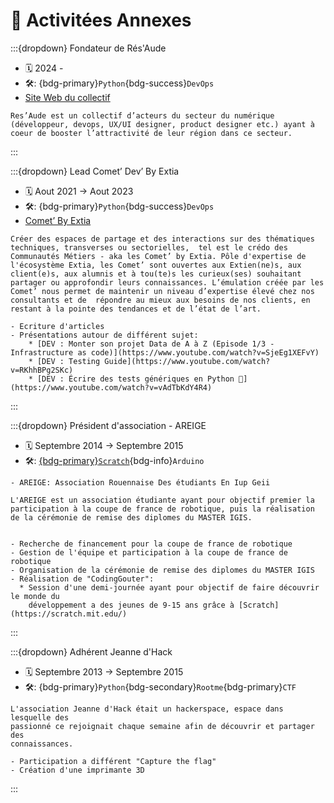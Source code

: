 # 🎯 Activitées Annexes

:::{dropdown} Fondateur de Rés'Aude

- 🗓️ 2024 -
- 🛠️: {bdg-primary}`Python`{bdg-success}`DevOps`
- [Site Web du collectif](https://resaude.fr/)

```{dropdown} Contexte
Res’Aude est un collectif d’acteurs du secteur du numérique (développeur, devops, UX/UI designer, product designer etc.) ayant à coeur de booster l’attractivité de leur région dans ce secteur.
```
:::

:::{dropdown} Lead Comet’ Dev’ By Extia

- 🗓️ Aout 2021 -> Aout 2023
- 🛠️: {bdg-primary}`Python`{bdg-success}`DevOps`
- [Comet’ By Extia](https://www.extia-group.com/comet)

```{dropdown} Contexte
Créer des espaces de partage et des interactions sur des thématiques techniques, transverses ou sectorielles,  tel est le crédo des Communautés Métiers - aka les Comet’ by Extia. Pôle d'expertise de l'écosystème Extia, les Comet’ sont ouvertes aux Extien(ne)s, aux client(e)s, aux alumnis et à tou(te)s les curieux(ses) souhaitant partager ou approfondir leurs connaissances. L’émulation créée par les Comet’ nous permet de maintenir un niveau d’expertise élevé chez nos consultants et de  répondre au mieux aux besoins de nos clients, en restant à la pointe des tendances et de l’état de l’art.
```

```{dropdown} Réalisation
- Ecriture d'articles
- Présentations autour de différent sujet:
    * [DEV : Monter son projet Data de A à Z (Episode 1/3 - Infrastructure as code)](https://www.youtube.com/watch?v=SjeEg1XEFvY)
    * [DEV : Testing Guide](https://www.youtube.com/watch?v=RKhhBPg2SKc)
    * [DEV : Écrire des tests génériques en Python 🐍](https://www.youtube.com/watch?v=vAdTbKdY4R4)
```
:::

:::{dropdown} Président d'association - AREIGE

- 🗓️ Septembre 2014 -> Septembre 2015
- 🛠️: [{bdg-primary}`Scratch`](https://scratch.mit.edu/){bdg-info}`Arduino`

```{div} sd-text-primary
- AREIGE: Association Rouennaise Des étudiants En Iup Geii
```

```{dropdown} Contexte
L'AREIGE est un association étudiante ayant pour objectif premier la participation à la coupe de france de robotique, puis la réalisation de la cérémonie de remise des diplomes du MASTER IGIS.
```

```{dropdown} Réalisation

- Recherche de financement pour la coupe de france de robotique
- Gestion de l'équipe et participation à la coupe de france de robotique
- Organisation de la cérémonie de remise des diplomes du MASTER IGIS
- Réalisation de "CodingGouter":
  * Session d'une demi-journée ayant pour objectif de faire découvrir le monde du
    développement a des jeunes de 9-15 ans grâce à [Scratch](https://scratch.mit.edu/)
```
:::

:::{dropdown} Adhérent Jeanne d'Hack

- 🗓️ Septembre 2013 -> Septembre 2015
- 🛠️: {bdg-primary}`Python`{bdg-secondary}`Rootme`{bdg-primary}`CTF`

```{dropdown} Contexte
L'association Jeanne d'Hack était un hackerspace, espace dans lesquelle des
passionné ce rejoignait chaque semaine afin de découvrir et partager des
connaissances.
```

```{dropdown} Réalisation
- Participation a différent "Capture the flag"
- Création d'une imprimante 3D
```
:::

